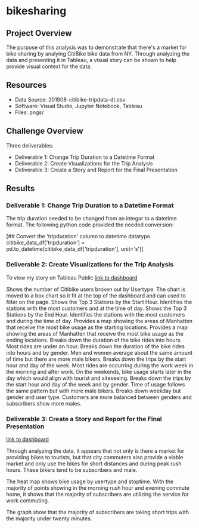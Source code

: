# bikesharing

## Project Overview
The purpose of this analysis was to demonstrate that there's a market for bike sharing by analying CitiBike bike data from NY. Through analyzing the data and presenting it in Tableau, a visual story can be shown to help provide visual context for the data.

## Resources
- Data Source: 201908-citibike-tripdata-dt.csv 
- Software: Visual Studio, Jupyter Notebook, Tableau
- Files: pngs/

## Challenge Overview
Three deliverables:
- Deliverable 1: Change Trip Duration to a Datetime Format
- Deliverable 2: Create Visualizations for the Trip Analysis
- Deliverable 3: Create a Story and Report for the Final Presentation


## Results

### Deliverable 1: Change Trip Duration to a Datetime Format
The trip duration needed to be changed from an integar to a datetime format. The following python code provided the needed conversion:

[## Convert the 'tripduration' column to datetime datatype.
citibike_data_df['tripduration'] = pd.to_datetime(citibike_data_df['tripduration'], unit='s')]



### Deliverable 2: Create Visualizations for the Trip Analysis

To view my story on Tableau Public
[link to dashboard](https://public.tableau.com/app/profile/sharon.dieckert/viz/CitibikeChallenge_16584540182340/Story1?publish=yes)

<tv1>
Shows the number of Citibike users broken out by Usertype. The chart is moved to a box chart so it fit at the top of the dashboard and can used to filter on the page.

<tv2>
Shows the Top 3 Stations by the Start Hour. Identifies the stations with the most customers and at the time of day.

<tv3>
Shows the Top 3 Stations by the End Hour. Identifies the stations with the most customers and during the time of day.

<tv4>
Provides a map showing the areas of Manhatten that receive the most bike usage as the starting locations. 

<tv5>
Provides a map showing the areas of Manhatten that receive the most bike usage as the ending locations. 

<tv6>
Breaks down the duration of the bike rides into hours. Most rides are under an hour.

<tv7>
Breaks down the duration of the bike rides into hours and by gender. Men and women average about the same amount of time but there are more male bikers.

<tv8>
Breaks down the trips by the start hour and day of the week. Most rides are occurring during the work week in the morning and after work. On the weekends, bike usage starts later in the day which would align with tourist and siteseeing. 

<tv9>
Breaks down the trips by the start hour and day of the week and by gender. Time of usage follows the same pattern but with more male bikers. 

<tv10>
Breaks down weekday but gender and user type. Customers are more balanced between genders and subscribers show more males.



### Deliverable 3: Create a Story and Report for the Final Presentation

[link to dashboard](https://public.tableau.com/app/profile/sharon.dieckert/viz/CitibikeChallenge_16584540182340/Story1?publish=yes)


Through analyzing the data, it appears that not only is there a market for providing bikes to tourists, but that city commuters also provide a viable market and only use the bikes for short distances and during peak rush hours. These bikers tend to be subscribers and male.

<summary1>

The heat map shows bike usage by usertype and stoptime. With the majority of points showing in the morning rush hour and evening commute home, it shows that the majority of subscribers are utilizing the service for work commuting. 

<summary2>
The graph show that the majority of subscribers are taking short trips with the majority under twenty minutes.
